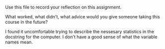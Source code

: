 Use this file to record your reflection on this assignment. 

What worked, what didn't, what advice would you give someone taking this course in the future?

I found it uncomfortable trying to describe the nessesary statistics in the docstring for the computer. I don't have a good sense of what the variable names mean.